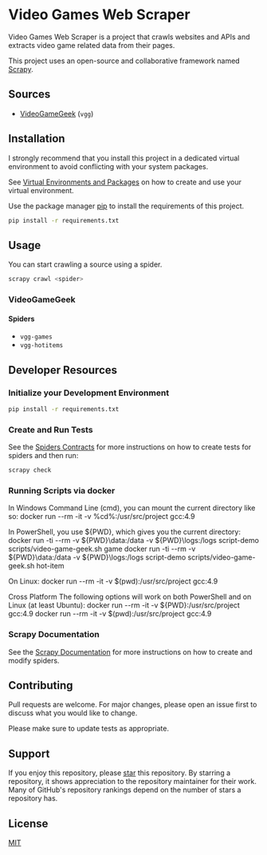 # Video Games Web Scraper

Video Games Web Scraper is a project that crawls websites and APIs and extracts video game related data from their pages.

This project uses an open-source and collaborative framework named [Scrapy][1].

## Sources

* [VideoGameGeek][3] (`vgg`)

## Installation

I strongly recommend that you install this project in a dedicated virtual environment to avoid conflicting with your system packages.

See [Virtual Environments and Packages][2] on how to create and use your virtual environment.

Use the package manager [pip][6] to install the requirements of this project.

```bash
pip install -r requirements.txt
```
## Usage

You can start crawling a source using a spider.

```bash
scrapy crawl <spider>
```

### VideoGameGeek

#### Spiders

* `vgg-games`
* `vgg-hotitems`

## Developer Resources

### Initialize your Development Environment

```bash
pip install -r requirements.txt
```

### Create and Run Tests

See the [Spiders Contracts][7] for more instructions on how to create tests for spiders and then run:

```bash
scrapy check
```

### Running Scripts via docker
In Windows Command Line (cmd), you can mount the current directory like so:
docker run --rm -it -v %cd%:/usr/src/project gcc:4.9

In PowerShell, you use ${PWD}, which gives you the current directory:
docker run -ti --rm -v ${PWD}\data:/data -v ${PWD}\logs:/logs script-demo scripts/video-game-geek.sh game
docker run -ti --rm -v ${PWD}\data:/data -v ${PWD}\logs:/logs script-demo scripts/video-game-geek.sh hot-item

On Linux:
docker run --rm -it -v $(pwd):/usr/src/project gcc:4.9

Cross Platform
The following options will work on both PowerShell and on Linux (at least Ubuntu):
docker run --rm -it -v ${PWD}:/usr/src/project gcc:4.9
docker run --rm -it -v $(pwd):/usr/src/project gcc:4.9

### Scrapy Documentation

See the [Scrapy Documentation][8] for more instructions on how to create and modify spiders.

## Contributing
Pull requests are welcome. For major changes, please open an issue first to discuss what you would like to change.

Please make sure to update tests as appropriate.

## Support
If you enjoy this repository, please [star][4] this repository. By starring a repository, it shows appreciation to the repository maintainer for their work. Many of GitHub's repository rankings depend on the number of stars a repository has.



## License
[MIT][5]

[1]: https://scrapy.org/
[2]: https://docs.python.org/3/tutorial/venv.html#tut-venv
[3]: https://www.videogamegeek.com/
[4]: https://docs.github.com/en/get-started/exploring-projects-on-github/saving-repositories-with-stars
[5]: LICENSE
[6]: https://pip.pypa.io/en/stable/
[7]: https://docs.scrapy.org/en/latest/topics/contracts.html
[8]: https://docs.scrapy.org/en/2.5/